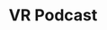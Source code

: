 ---
title: VR Podcast
description: This platform will include a virtual 3D studio where interviews and other similar content will be published on a regular basis in VR format.
color: bg-[#26BB73]
---